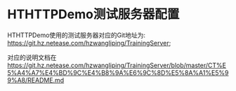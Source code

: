 # HTHTTPDemo测试服务器配置

HTHTTPDemo使用的测试服务器对应的Git地址为:
https://git.hz.netease.com/hzwangliping/TrainingServer; 

对应的说明文档在
https://git.hz.netease.com/hzwangliping/TrainingServer/blob/master/CT%E5%A4%A7%E4%BD%9C%E4%B8%9A%E6%9C%8D%E5%8A%A1%E5%99%A8/README.md